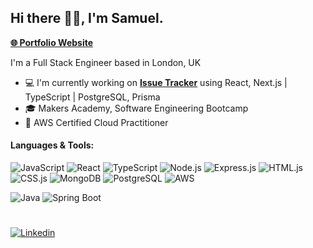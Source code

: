 ## Hi there 👋🏼, I'm Samuel.

**<a href="https://samuel-raducan.vercel.app/" target='_blank'>🌐 Portfolio Website</a>**

I'm a Full Stack Engineer based in London, UK

- 💻 I'm currently working on **[Issue Tracker](https://github.com/samuelmbp/issue-tracker)** using React, Next.js | TypeScript | PostgreSQL, Prisma
- 🎓 Makers Academy, Software Engineering Bootcamp
- 📜 AWS Certified Cloud Practitioner

<h4>Languages & Tools:</h4>

![JavaScript](https://img.shields.io/badge/-JavaScript-fff?&logo=JavaScript)
![React](https://img.shields.io/badge/-React-fff?&logo=React)
![TypeScript](https://img.shields.io/badge/-TypeScript-fff?&logo=TypeScript)
![Node.js](https://img.shields.io/badge/-Node.js-fff?&logo=node.js)
![Express.js](https://img.shields.io/badge/-Express.js-fff?&logo=express.js)
![HTML.js](https://img.shields.io/badge/-HTML-fff?&logo=HTML)
![CSS.js](https://img.shields.io/badge/-CSS-fff?&logo=CSS)
![MongoDB](https://img.shields.io/badge/-MongoDB-fff?&logo=MongoDB)
![PostgreSQL](https://img.shields.io/badge/-SQL-fff?&logo=PostgreSQL)
![AWS](https://img.shields.io/badge/-AWS-fff?&logo=Amazon-AWS&logoColor=F90)

![Java](https://img.shields.io/badge/-Java-fff?&logo=Java)
![Spring Boot](https://img.shields.io/badge/-SpringBoot-fff?&logo=SpringBoot)

  <!-- ![Python](https://img.shields.io/badge/-Python-fff?&logo=Python)
  ![Django](https://img.shields.io/badge/-Django-fff?&logo=Django) -->

#

[![Linkedin](https://img.shields.io/badge/-LinkedIn-0e76a8?style=flat-square&logo=Linkedin&logoColor=white)](https://www.linkedin.com/in/samuel-raducan-3b9683199/)

<!-- - 📝 View my **[CV](https://github.com/samuelmbp/CV)** -->
<!--
<div>
  <a href="http://www.github.com/samuelmbp">
    <img height="150em" src="https://github-readme-stats.vercel.app/api/top-langs/?username=samuelmbp&layout=compact&theme=yeblu&langs_count=5"/>
  <p><img align="center" src="https://github-readme-streak-stats.herokuapp.com/?user=samuelmbp&layout=compact&theme=yeblu" alt="samuelraducan" /></p>

  </a>
</div> -->

<!--
Here are some ideas to get you started:
- 🔭 I’m currently working on ...
- 🌱 I’m currently learning ...
- 👯 I’m looking to collaborate on ...
- 🤔 I’m looking for help with ...
- 💬 Ask me about ...
- 📫 How to reach me: ...
- 😄 Pronouns: ...
- ⚡ Fun fact: ...
- - 🌱 I’m currently learning ```.Java``` & ```.Spring Boot``` by building **[Spring Boot Registration System](https://github.com/samuelmbp/java-springboot-registration-system)**
-->

